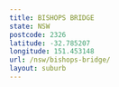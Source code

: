 ```yaml
---
title: BISHOPS BRIDGE
state: NSW
postcode: 2326
latitude: -32.785207
longitude: 151.453148
url: /nsw/bishops-bridge/
layout: suburb
---
```

